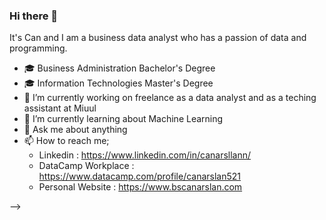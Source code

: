 ### Hi there 👋

It's Can and I am a business data analyst who has  a passion of data and programming.

- :mortar_board: Business Administration Bachelor's Degree
- :mortar_board: Information Technologies Master's Degree
- 🔭 I’m currently working on freelance as a data analyst and as a teching assistant at Miuul
- 🌱 I’m currently learning about Machine Learning
- 💬 Ask me about anything
- 📫 How to reach me;
  - Linkedin : https://www.linkedin.com/in/canarsllann/
  - DataCamp Workplace : https://www.datacamp.com/profile/canarslan521
  - Personal Website : https://www.bscanarslan.com

-->
